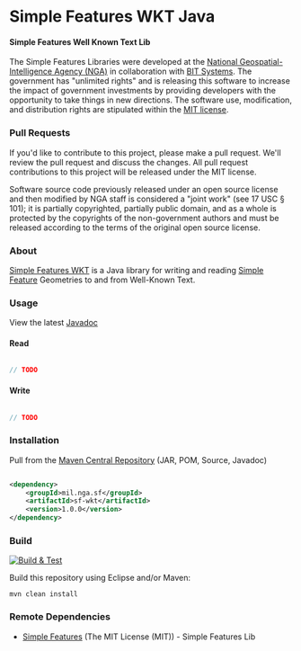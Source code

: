 # Simple Features WKT Java

#### Simple Features Well Known Text Lib ####

The Simple Features Libraries were developed at the [National Geospatial-Intelligence Agency (NGA)](http://www.nga.mil/) in collaboration with [BIT Systems](http://www.bit-sys.com/). The government has "unlimited rights" and is releasing this software to increase the impact of government investments by providing developers with the opportunity to take things in new directions. The software use, modification, and distribution rights are stipulated within the [MIT license](http://choosealicense.com/licenses/mit/).

### Pull Requests ###
If you'd like to contribute to this project, please make a pull request. We'll review the pull request and discuss the changes. All pull request contributions to this project will be released under the MIT license.

Software source code previously released under an open source license and then modified by NGA staff is considered a "joint work" (see 17 USC § 101); it is partially copyrighted, partially public domain, and as a whole is protected by the copyrights of the non-government authors and must be released according to the terms of the original open source license.

### About ###

[Simple Features WKT](http://ngageoint.github.io/simple-features-wkt-java/) is a Java library for writing and reading [Simple Feature](https://github.com/ngageoint/simple-features-java) Geometries to and from Well-Known Text.

### Usage ###

View the latest [Javadoc](http://ngageoint.github.io/simple-features-wkt-java/docs/api/)

#### Read ####

```java

// TODO

```

#### Write ####

```java

// TODO

```

### Installation ###

Pull from the [Maven Central Repository](http://search.maven.org/#artifactdetails|mil.nga.sf|sf-wkt|1.0.0|jar) (JAR, POM, Source, Javadoc)

```xml

<dependency>
    <groupId>mil.nga.sf</groupId>
    <artifactId>sf-wkt</artifactId>
    <version>1.0.0</version>
</dependency>

```

### Build ###

[![Build & Test](https://github.com/ngageoint/simple-features-wkt-java/workflows/Build%20&%20Test/badge.svg)](https://github.com/ngageoint/simple-features-wkt-java/actions?query=workflow%3A%22Build+%26+Test%22)

Build this repository using Eclipse and/or Maven:

    mvn clean install

### Remote Dependencies ###

* [Simple Features](https://github.com/ngageoint/simple-features-java) (The MIT License (MIT)) - Simple Features Lib
